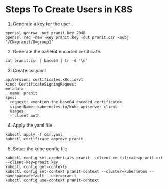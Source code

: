 # Steps To Create Users in K8S

1. Generate a key for the user .
```
openssl genrsa -out pranit.key 2048
openssl req -new -key pranit.key -out pranit.csr -subj "/CN=pranit/O=group1"
```
2. Generate the base64 encoded certificate.
```
cat pranit.csr | base64 | tr -d '\n'
```
3. Create csr.yaml

```
apiVersion: certificates.k8s.io/v1
kind: CertificateSigningRequest
metadata:
  name: pranit
spec:
  request: <mention the base64 encoded certificate>
  signerName: kubernetes.io/kube-apiserver-client
  usages:
  - client auth
```

4. Apply the yaml file .

```
kubectl apply -f csr.yaml 
kubectl certificate approve pranit
```

5. Setup the kube config file
```
kubectl config set-credentials pranit --client-certificate=pranit.crt --client-key=pranit.key
kubectl config get-contexts 
kubectl config set-context pranit-context --cluster=kubernetes --namespace=default --user=pranit
kubectl config use-context pranit-context
```